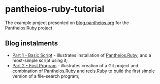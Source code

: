 # pantheios-ruby-tutorial

The example project presented on [blog.pantheios.org](http://blog.pantheios.org "Pantheios blog") for the Pantheios.Ruby project

## Blog instalments

* [Part 1 - Basic Script](http://blog.pantheios.org/2020/06/pantheiosruby-tutorial-1-basic-script.html "Basic Script") - illustrates installation of [Pantheios.Ruby](https://github.com/synesissoftware/Pantheios.Ruby), and a most-simple script using it;
* [Part 2 - First Program](http://blog.pantheios.org/2020/06/pantheiosruby-tutorial-2-first-program.html "First Program") - illustrates creation of a Git project and combination of [Pantheios.Ruby](https://github.com/synesissoftware/Pantheios.Ruby) and [recls.Ruby](https://github.com/synesissoftware/recls.Ruby) to build the first simple version of a file-search program;



